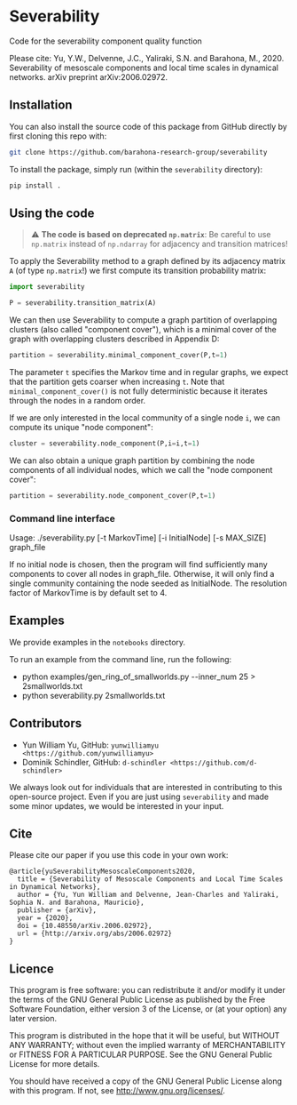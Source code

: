 # Severability
Code for the severability component quality function

Please cite:
Yu, Y.W., Delvenne, J.C., Yaliraki, S.N. and Barahona, M., 2020. Severability of mesoscale components and local time scales in dynamical networks. arXiv preprint arXiv:2006.02972.

## Installation

You can also install the source code of this package from GitHub directly by first cloning this repo with:
```bash
git clone https://github.com/barahona-research-group/severability 
``` 
To install the package, simply run (within the `severability` directory):
```bash
pip install . 
```

## Using the code

> :warning: **The code is based on deprecated `np.matrix`**: Be careful to use `np.matrix` instead of `np.ndarray` for adjacency and transition matrices!

To apply the Severability method to a graph defined by its adjacency matrix `A` (of type `np.matrix`!) we first compute its transition probability matrix:

```python
import severability

P = severability.transition_matrix(A)
```

We can then use Severability to compute a graph partition of overlapping clusters (also called "component cover"), which is a minimal cover of the graph with overlapping clusters described in Appendix D:

```python
partition = severability.minimal_component_cover(P,t=1)
```

The parameter `t` specifies the Markov time and in regular graphs, we expect that the partition gets coarser when increasing `t`. Note that `minimal_component_cover()` is not fully deterministic because it iterates through the nodes in a random order.

If we are only interested in the local community of a single node `i`, we can compute its unique "node component":

```python
cluster = severability.node_component(P,i=i,t=1)
```

We can also obtain a unique graph partition by combining the node components of all individual nodes, which we call the "node component cover":

```python
partition = severability.node_component_cover(P,t=1)
```

### Command line interface

Usage:
  ./severability.py \[-t MarkovTime\] \[-i InitialNode\] \[-s MAX_SIZE\] graph_file
  
If no initial node is chosen, then the program will find sufficiently many components to cover all nodes in graph_file. Otherwise, it will only find a single community containing the node seeded as InitialNode. The resolution factor of MarkovTime is by default set to 4.

## Examples

We provide examples in the `notebooks` directory.

To run an example from the command line, run the following:

* python examples/gen_ring_of_smallworlds.py --inner_num 25 > 2smallworlds.txt
* python severability.py 2smallworlds.txt

## Contributors

- Yun William Yu, GitHub: `yunwilliamyu <https://github.com/yunwilliamyu>`
- Dominik Schindler, GitHub: `d-schindler <https://github.com/d-schindler>`

We always look out for individuals that are interested in contributing to this open-source project. Even if you are just using `severability` and made some minor updates, we would be interested in your input. 

## Cite

Please cite our paper if you use this code in your own work:

```
@article{yuSeverabilityMesoscaleComponents2020,
  title = {Severability of Mesoscale Components and Local Time Scales in Dynamical Networks},
  author = {Yu, Yun William and Delvenne, Jean-Charles and Yaliraki, Sophia N. and Barahona, Mauricio},
  publisher = {arXiv},
  year = {2020},
  doi = {10.48550/arXiv.2006.02972},
  url = {http://arxiv.org/abs/2006.02972}
}
```

## Licence

This program is free software: you can redistribute it and/or modify it under the terms of the GNU General Public License as published by the Free Software Foundation, either version 3 of the License, or (at your option) any later version.

This program is distributed in the hope that it will be useful, but WITHOUT ANY WARRANTY; without even the implied warranty of MERCHANTABILITY or FITNESS FOR A PARTICULAR PURPOSE. See the GNU General Public License for more details.

You should have received a copy of the GNU General Public License along with this program. If not, see http://www.gnu.org/licenses/.
